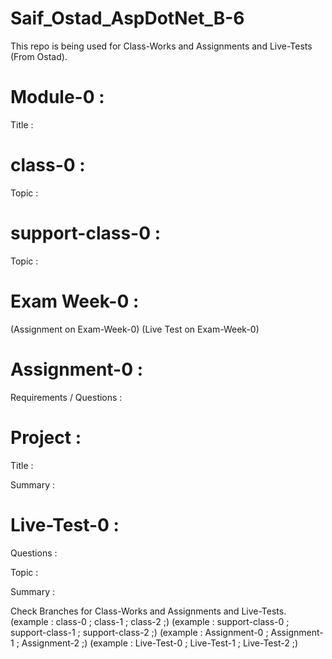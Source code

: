 # Saif_Ostad_AspDotNet_B-6
This repo is being used for Class-Works and Assignments and Live-Tests (From Ostad).


# Module-0 :
Title : 
 
# class-0 :
Topic : 


# support-class-0 :
Topic : 


# Exam Week-0 : 
(Assignment on Exam-Week-0)
(Live Test on Exam-Week-0)


# Assignment-0 :
Requirements / Questions : 

# Project :
Title : 

Summary : 


# Live-Test-0 :
Questions : 

Topic : 

Summary : 


Check Branches for Class-Works and Assignments and Live-Tests.
(example : class-0 ; class-1 ; class-2 ;)
(example : support-class-0 ; support-class-1 ; support-class-2 ;)
(example : Assignment-0 ; Assignment-1 ; Assignment-2 ;)
(example : Live-Test-0 ; Live-Test-1 ; Live-Test-2 ;)
